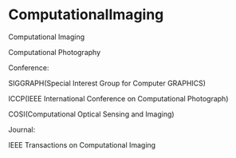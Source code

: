 # ComputationalImaging
Computational Imaging

Computational Photography

Conference:

SIGGRAPH(Special Interest Group for Computer GRAPHICS)

ICCP(IEEE International Conference on Computational Photograph)

COSI(Computational Optical Sensing and Imaging)

Journal:

IEEE Transactions on Computational Imaging

